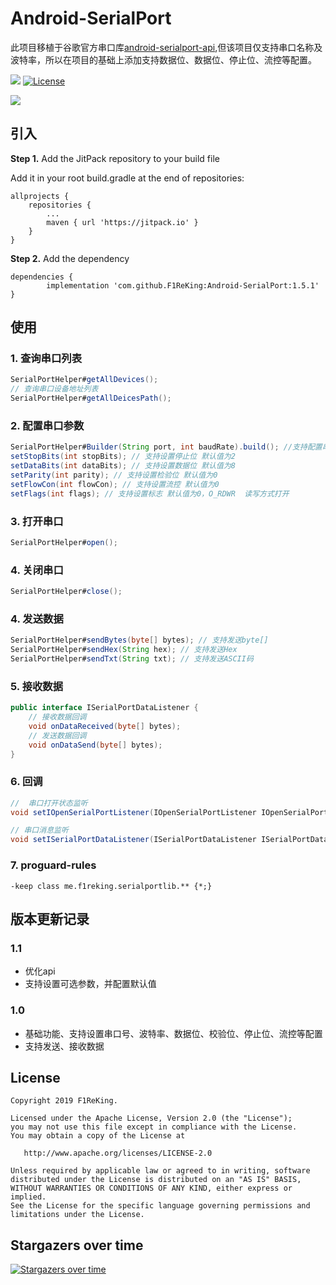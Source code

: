 # Android-SerialPort
此项目移植于谷歌官方串口库[android-serialport-api](https://code.google.com/archive/p/android-serialport-api/),但该项目仅支持串口名称及波特率，所以在项目的基础上添加支持数据位、数据位、停止位、流控等配置。

[![](https://jitpack.io/v/F1ReKing/Android-SerialPort.svg)](https://jitpack.io/#F1ReKing/Android-SerialPort)
[![License](https://img.shields.io/badge/license-Apache%202.0-blue.svg)](https://github.com/F1ReKing/Android-SerialPort/blob/master/LICENSE)

![](https://raw.githubusercontent.com/F1ReKing/Android-SerialPort/master/3.webp)

## 引入

**Step 1.** Add the JitPack repository to your build file

Add it in your root build.gradle at the end of repositories:


	allprojects {
		repositories {
			...
			maven { url 'https://jitpack.io' }
		}
	}


**Step 2.** Add the dependency


	dependencies {
	        implementation 'com.github.F1ReKing:Android-SerialPort:1.5.1'
	}


## 使用

### 1. 查询串口列表

```java
SerialPortHelper#getAllDevices();
// 查询串口设备地址列表
SerialPortHelper#getAllDeicesPath();
```

### 2. 配置串口参数

```java
SerialPortHelper#Builder(String port, int baudRate).build(); //支持配置串口号，波特率（默认值115200）
setStopBits(int stopBits); // 支持设置停止位 默认值为2
setDataBits(int dataBits); // 支持设置数据位 默认值为8
setParity(int parity); // 支持设置检验位 默认值为0
setFlowCon(int flowCon); // 支持设置流控 默认值为0
setFlags(int flags); // 支持设置标志 默认值为0，O_RDWR  读写方式打开
```

### 3. 打开串口

```java
SerialPortHelper#open();
```

### 4. 关闭串口

```java
SerialPortHelper#close();
```

### 4. 发送数据

```java
SerialPortHelper#sendBytes(byte[] bytes); // 支持发送byte[]
SerialPortHelper#sendHex(String hex); // 支持发送Hex
SerialPortHelper#sendTxt(String txt); // 支持发送ASCII码
```

### 5. 接收数据

```java
public interface ISerialPortDataListener {
	// 接收数据回调
    void onDataReceived(byte[] bytes);
   	// 发送数据回调
    void onDataSend(byte[] bytes);
}
```

### 6. 回调

```java
//  串口打开状态监听
void setIOpenSerialPortListener(IOpenSerialPortListener IOpenSerialPortListener);

// 串口消息监听
void setISerialPortDataListener(ISerialPortDataListener ISerialPortDataListener);
```
### 7. proguard-rules 
```
-keep class me.f1reking.serialportlib.** {*;}
```

## 版本更新记录

### 1.1

- 优化api
- 支持设置可选参数，并配置默认值

### 1.0

- 基础功能、支持设置串口号、波特率、数据位、校验位、停止位、流控等配置
- 支持发送、接收数据

## License
```
Copyright 2019 F1ReKing. 

Licensed under the Apache License, Version 2.0 (the "License");
you may not use this file except in compliance with the License.
You may obtain a copy of the License at

   http://www.apache.org/licenses/LICENSE-2.0

Unless required by applicable law or agreed to in writing, software
distributed under the License is distributed on an "AS IS" BASIS,
WITHOUT WARRANTIES OR CONDITIONS OF ANY KIND, either express or implied.
See the License for the specific language governing permissions and
limitations under the License.
```


## Stargazers over time

[![Stargazers over time](https://starchart.cc/GeekBugs/Android-SerialPort.svg)](https://starchart.cc/GeekBugs/Android-SerialPort)

